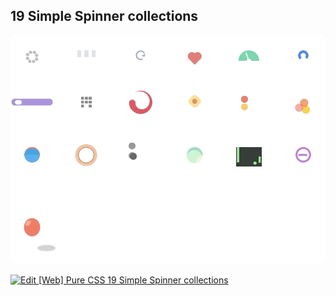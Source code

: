## 19 Simple Spinner collections

![Edit [Web] Pure CSS Loading page similar to Windows](../../gifs/loading/19-simple-spinner-collections.gif)

[![Edit [Web] Pure CSS 19 Simple Spinner collections](https://codesandbox.io/static/img/play-codesandbox.svg)](https://codesandbox.io/s/qvjmvyv1z6)
